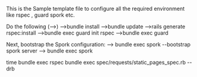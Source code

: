 This is the Sample template file to configure all the required environment like rspec , guard spork etc.

Do the following (-->)
-->bundle install
-->bundle update
-->rails generate rspec:install
-->bundle exec guard init rspec
-->bundle exec guard

Next, bootstrap the Spork configuration:
--> bundle exec spork --bootstrap
spork server
--> bundle exec spork


time bundle exec rspec 
bundle exec spec/requests/static_pages_spec.rb --drb





